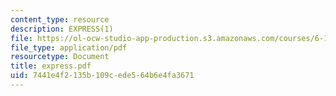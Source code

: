 ```yaml
---
content_type: resource
description: EXPRESS(1)
file: https://ol-ocw-studio-app-production.s3.amazonaws.com/courses/6-111-introductory-digital-systems-laboratory-fall-2002/7441e4f2135b109cede564b6e4fa3671_express.pdf
file_type: application/pdf
resourcetype: Document
title: express.pdf
uid: 7441e4f2-135b-109c-ede5-64b6e4fa3671
---
```

